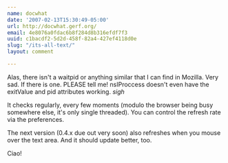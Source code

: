```yaml
---
name: docwhat
date: '2007-02-13T15:30:49-05:00'
url: http://docwhat.gerf.org/
email: 4e8076a0fdac6b8f284d8b316efdf7f3
uuid: c1bacdf2-5d2d-458f-82a4-427ef4118d0e
slug: "/its-all-text/"
layout: comment

---
```


Alas, there isn't a waitpid or anything similar that I can find in Mozilla.  Very sad.  If there is one.  PLEASE tell me!  nsIProccess doesn't even have the exitValue and pid attributes working. *sigh*

It checks regularly, every few moments (modulo the browser being busy somewhere else, it's only single threaded).  You can control the refresh rate via the preferences.

The next version (0.4.x due out very soon) also refreshes when you mouse over the text area.  And it should update better, too.

Ciao!
